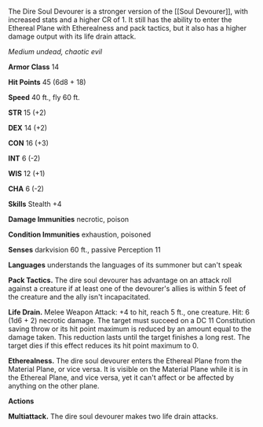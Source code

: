 The Dire Soul Devourer is a stronger version of the [[Soul Devourer]], with increased stats and a higher CR of 1. It still has the ability to enter the Ethereal Plane with Etherealness and pack tactics, but it also has a higher damage output with its life drain attack.

_Medium undead, chaotic evil_

**Armor Class** 14

**Hit Points** 45 (6d8 + 18)

**Speed** 40 ft., fly 60 ft.

**STR** 15 (+2)

**DEX** 14 (+2)

**CON** 16 (+3)

**INT** 6 (-2)

**WIS** 12 (+1)

**CHA** 6 (-2)

**Skills** Stealth +4

**Damage Immunities** necrotic, poison

**Condition Immunities** exhaustion, poisoned

**Senses** darkvision 60 ft., passive Perception 11

**Languages** understands the languages of its summoner but can't speak

**Pack Tactics.** The dire soul devourer has advantage on an attack roll against a creature if at least one of the devourer's allies is within 5 feet of the creature and the ally isn't incapacitated.

**Life Drain.** Melee Weapon Attack: +4 to hit, reach 5 ft., one creature. Hit: 6 (1d6 + 2) necrotic damage. The target must succeed on a DC 11 Constitution saving throw or its hit point maximum is reduced by an amount equal to the damage taken. This reduction lasts until the target finishes a long rest. The target dies if this effect reduces its hit point maximum to 0.

**Etherealness.** The dire soul devourer enters the Ethereal Plane from the Material Plane, or vice versa. It is visible on the Material Plane while it is in the Ethereal Plane, and vice versa, yet it can't affect or be affected by anything on the other plane.

**Actions**

**Multiattack.** The dire soul devourer makes two life drain attacks.